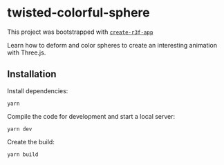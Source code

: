 # twisted-colorful-sphere

This project was bootstrapped with [`create-r3f-app`](https://github.com/RenaudROHLINGER/create-r3f-app)

Learn how to deform and color spheres to create an interesting animation with Three.js.

## Installation

Install dependencies:

```
yarn
```

Compile the code for development and start a local server:

```
yarn dev
```

Create the build:

```
yarn build
```
